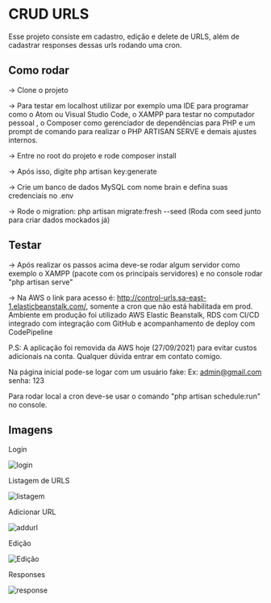 # CRUD URLS
Esse projeto consiste em cadastro, edição e delete de URLS, além de cadastrar responses dessas urls rodando uma cron.

## Como rodar

-> Clone o projeto

-> Para testar em localhost utilizar por exemplo uma IDE para programar como o Atom ou Visual Studio Code, o XAMPP para testar no computador pessoal , o Composer como gerenciador de dependências para PHP e um prompt de comando para realizar o PHP ARTISAN SERVE e demais ajustes internos.

-> Entre no root do projeto e rode composer install

-> Após isso, digite php artisan key:generate

-> Crie um banco de dados MySQL com nome brain e defina suas credenciais no .env

-> Rode o migration: php artisan migrate:fresh --seed (Roda com seed junto para criar dados mockados já)


## Testar

-> Após realizar os passos acima deve-se rodar algum servidor como exemplo o XAMPP (pacote com os principais servidores) e no console rodar "php artisan serve"

-> Na AWS o link para acesso é: http://control-urls.sa-east-1.elasticbeanstalk.com/, somente a cron que não está habilitada em prod.
   Ambiente em produção foi utilizado AWS Elastic Beanstalk, RDS com CI/CD integrado com integração com GitHub e acompanhamento de deploy com CodePipeline
   
   P.S: A aplicação foi removida da AWS hoje (27/09/2021) para evitar custos adicionais na conta. Qualquer dúvida entrar em contato comigo.

Na página inicial pode-se logar com um usuário fake:
    Ex: admin@gmail.com
         senha: 123
         
Para rodar local a cron deve-se usar o comando "php artisan schedule:run" no console.
        
## Imagens

Login

![login](https://user-images.githubusercontent.com/36732444/134714336-23d28f51-164a-43a1-b2cf-70e000e38b7e.JPG)


Listagem de URLS

![listagem](https://user-images.githubusercontent.com/36732444/134714408-d0d73d03-7ee4-4536-ae62-fc3ce7470b4b.JPG)


Adicionar URL

![addurl](https://user-images.githubusercontent.com/36732444/134714736-2cda0d41-646b-4fe9-9ef2-db10111b9b71.JPG)

Edição 

![Edição](https://user-images.githubusercontent.com/36732444/134714688-aa611f3f-555c-47cc-bb4d-171376b34ba1.JPG)

Responses

![response](https://user-images.githubusercontent.com/36732444/134715185-9f4000a4-ef12-47c1-8c36-907e61e0c51b.JPG)


